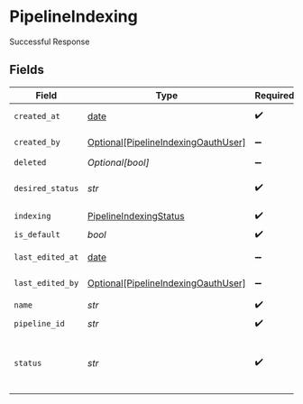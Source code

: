 # PipelineIndexing

Successful Response


## Fields

| Field                                                                                                      | Type                                                                                                       | Required                                                                                                   | Description                                                                                                |
| ---------------------------------------------------------------------------------------------------------- | ---------------------------------------------------------------------------------------------------------- | ---------------------------------------------------------------------------------------------------------- | ---------------------------------------------------------------------------------------------------------- |
| `created_at`                                                                                               | [date](https://docs.python.org/3/library/datetime.html#date-objects)                                       | :heavy_check_mark:                                                                                         | Datetime object, specifies when the pipeline was created                                                   |
| `created_by`                                                                                               | [Optional[PipelineIndexingOauthUser]](../../models/shared/pipelineindexingoauthuser.md)                    | :heavy_minus_sign:                                                                                         | The user who created the pipeline.                                                                         |
| `deleted`                                                                                                  | *Optional[bool]*                                                                                           | :heavy_minus_sign:                                                                                         | Soft deletion of pipelines                                                                                 |
| `desired_status`                                                                                           | *str*                                                                                                      | :heavy_check_mark:                                                                                         | Desired status of a pipeline. This string is either 'DEPLOYED' or  'UNDEPLOYED'.                           |
| `indexing`                                                                                                 | [PipelineIndexingStatus](../../models/shared/pipelineindexingstatus.md)                                    | :heavy_check_mark:                                                                                         | N/A                                                                                                        |
| `is_default`                                                                                               | *bool*                                                                                                     | :heavy_check_mark:                                                                                         | Pipeline is set to default                                                                                 |
| `last_edited_at`                                                                                           | [date](https://docs.python.org/3/library/datetime.html#date-objects)                                       | :heavy_minus_sign:                                                                                         | Datetime object, specifies when the pipeline was edited                                                    |
| `last_edited_by`                                                                                           | [Optional[PipelineIndexingOauthUser]](../../models/shared/pipelineindexingoauthuser.md)                    | :heavy_minus_sign:                                                                                         | The user who last edited the pipeline.                                                                     |
| `name`                                                                                                     | *str*                                                                                                      | :heavy_check_mark:                                                                                         | Name of the pipeline                                                                                       |
| `pipeline_id`                                                                                              | *str*                                                                                                      | :heavy_check_mark:                                                                                         | Unique identifier of a pipeline                                                                            |
| `status`                                                                                                   | *str*                                                                                                      | :heavy_check_mark:                                                                                         | Status of a pipeline. This string can be: 'DEPLOYED', 'UNDEPLOYED', 'DEPLOYMENT_IN_PROGRESS', and the like |
